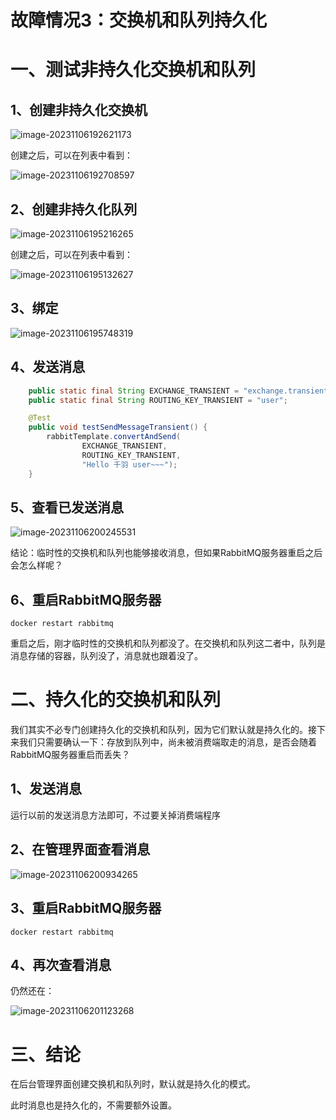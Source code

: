 # 故障情况3：交换机和队列持久化

# 一、测试非持久化交换机和队列

## 1、创建非持久化交换机

![image-20231106192621173](assets/image-20231106192621173.png)



创建之后，可以在列表中看到：

![image-20231106192708597](assets/image-20231106192708597.png)



## 2、创建非持久化队列

![image-20231106195216265](assets/image-20231106195216265.png)



创建之后，可以在列表中看到：

![image-20231106195132627](assets/image-20231106195132627.png)



## 3、绑定

![image-20231106195748319](assets/image-20231106195748319.png)



## 4、发送消息

```java
    public static final String EXCHANGE_TRANSIENT = "exchange.transient.user";
    public static final String ROUTING_KEY_TRANSIENT = "user";

    @Test
    public void testSendMessageTransient() {
        rabbitTemplate.convertAndSend(
                EXCHANGE_TRANSIENT,
                ROUTING_KEY_TRANSIENT,
                "Hello 千羽 user~~~");
    }
```



## 5、查看已发送消息

![image-20231106200245531](assets/image-20231106200245531.png)

结论：临时性的交换机和队列也能够接收消息，但如果RabbitMQ服务器重启之后会怎么样呢？



## 6、重启RabbitMQ服务器

```shell
docker restart rabbitmq
```

重启之后，刚才临时性的交换机和队列都没了。在交换机和队列这二者中，队列是消息存储的容器，队列没了，消息就也跟着没了。



# 二、持久化的交换机和队列

我们其实不必专门创建持久化的交换机和队列，因为它们默认就是持久化的。接下来我们只需要确认一下：存放到队列中，尚未被消费端取走的消息，是否会随着RabbitMQ服务器重启而丢失？

## 1、发送消息

运行以前的发送消息方法即可，不过要关掉消费端程序



## 2、在管理界面查看消息

![image-20231106200934265](assets/image-20231106200934265.png)



## 3、重启RabbitMQ服务器

```shell
docker restart rabbitmq
```



## 4、再次查看消息

仍然还在：

![image-20231106201123268](assets/image-20231106201123268.png)



# 三、结论

在后台管理界面创建交换机和队列时，默认就是持久化的模式。

此时消息也是持久化的，不需要额外设置。